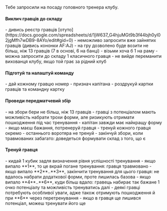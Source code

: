 
Тебе запросили на посаду головного тренера клубу.

<h4>Виклич гравців до складу</h4>
- дивись реєстр гравців [отуто](https://docs.google.com/spreadsheets/d/1jW637_G4hjuMGt9b3f44bjh0yl02jgMfh7wDB9-8AYo/edit#gid=0)
- неможливо запросити вже зайнятих гравців (дивись кононки AF:AJ)
- на гру дозволено буде возити не більш, ніж 13 гравців (7 в основі, 6 на банці)
- візьми хоча б 1 на раму
- можна запросити до складу 1 класичного гравця
- не вийде переманити вихованця клубу, якщо той грає за рідний клуб

<h4>Підготуй та налаштуй команду</h4>
- дай кожному гравцю номер
- признач капітана
- роздрукуй картки гравців та командну картку

<h4>Проведи передматчевий збір</h4>
- на збори бери не більш, ніж 13 гравців
- гравці з потенціалом мають можливість набрати трохи форми, але ризикують отримати пошкодження під час тренування
- капітан завжди має найкращу форму
- якщо маєш бажання, потренеруй гравця
- тренуй кожного гравця окремо
- останнього воротяра не тренуй
- закінчуй збори, коли травмованих забагато: доведеться формувати склад з того, що є

<h4>Тренуй гравця</h4>
- кидай 1 кубик задля визначення рівня успішності тренування
- якщо випало **1**, то це вкрай погане тренування: гравця травмовано
- якщо випало **2**..**3**, закінчити тренування для цього гравця: не вдалось набрати додаткової форми, проте лишилась базова
- якщо випало **4**..**6**, куди більш вдало: гравець набирає так бажане 1 очко потенціалу та можливість тренуватись далі
- деякі гравці потребують особливої уваги, адже також отримують пошкодження й при **6** через перетренування
- якщо в гравця ще лишився потенціал, можеш тренувати його ще

